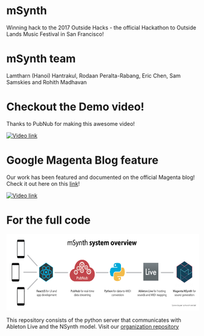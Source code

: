 # mSynth
Winning hack to the 2017 Outside Hacks - the official Hackathon to Outside Lands Music Festival in San Francisco!

# mSynth team
Lamtharn (Hanoi) Hantrakul, Rodaan Peralta-Rabang, Eric Chen, Sam Samskies and Rohith Madhavan

# Checkout the Demo video!
Thanks to PubNub for making this awesome video!

[![Video link](https://github.com/lamtharnhantrakul/mSynth/blob/master/assets/youtube.png)](https://www.youtube.com/watch?v=DIHNMGTdo_w)

# Google Magenta Blog feature
Our work has been featured and documented on the official Magenta blog! Check it out here on this [link](https://magenta.tensorflow.org/blog/2017/09/12/outside-hacks/)!

[![Video link](https://github.com/lamtharnhantrakul/mSynth/blob/master/assets/screenshot.png)](https://magenta.tensorflow.org/blog/2017/09/12/outside-hacks/)

# For the full code
<img src="assets/system_diagram.png" width="700" height="200">

This repository consists of the python server that communicates with Ableton Live and the NSynth model. Visit our [organization repository](https://github.com/msynth)
